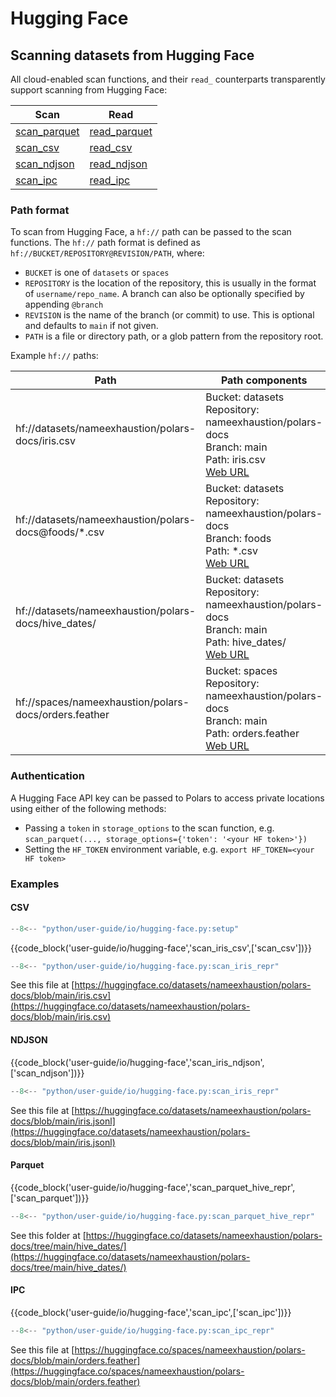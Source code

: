 # Hugging Face

## Scanning datasets from Hugging Face

All cloud-enabled scan functions, and their `read_` counterparts transparently support scanning from
Hugging Face:

| Scan                                                                                          | Read                                                                                          |
| --------------------------------------------------------------------------------------------- | --------------------------------------------------------------------------------------------- |
| [scan_parquet](https://docs.pola.rs/api/python/stable/reference/api/polars.scan_parquet.html) | [read_parquet](https://docs.pola.rs/api/python/stable/reference/api/polars.read_parquet.html) |
| [scan_csv](https://docs.pola.rs/api/python/stable/reference/api/polars.scan_csv.html)         | [read_csv](https://docs.pola.rs/api/python/stable/reference/api/polars.read_csv.html)         |
| [scan_ndjson](https://docs.pola.rs/api/python/stable/reference/api/polars.scan_ndjson.html)   | [read_ndjson](https://docs.pola.rs/api/python/stable/reference/api/polars.read_ndjson.html)   |
| [scan_ipc](https://docs.pola.rs/api/python/stable/reference/api/polars.scan_ipc.html)         | [read_ipc](https://docs.pola.rs/api/python/stable/reference/api/polars.read_ipc.html)         |

### Path format

To scan from Hugging Face, a `hf://` path can be passed to the scan functions. The `hf://` path format is defined as `hf://BUCKET/REPOSITORY@REVISION/PATH`, where:

- `BUCKET` is one of `datasets` or `spaces`
- `REPOSITORY` is the location of the repository, this is usually in the format of `username/repo_name`. A branch can also be optionally specified by appending `@branch`
- `REVISION` is the name of the branch (or commit) to use. This is optional and defaults to `main` if not given.
- `PATH` is a file or directory path, or a glob pattern from the repository root.

Example `hf://` paths:

| Path                                                  | Path components                                                                                                                                                                                 |
| ----------------------------------------------------- | ----------------------------------------------------------------------------------------------------------------------------------------------------------------------------------------------- |
| hf://datasets/nameexhaustion/polars-docs/iris.csv     | Bucket: datasets<br>Repository: nameexhaustion/polars-docs<br>Branch: main<br>Path: iris.csv<br> [Web URL](https://huggingface.co/datasets/nameexhaustion/polars-docs/tree/main/)               |
| hf://datasets/nameexhaustion/polars-docs@foods/\*.csv | Bucket: datasets<br>Repository: nameexhaustion/polars-docs<br>Branch: foods<br>Path: \*.csv<br> [Web URL](https://huggingface.co/datasets/nameexhaustion/polars-docs/tree/foods/)               |
| hf://datasets/nameexhaustion/polars-docs/hive_dates/  | Bucket: datasets<br>Repository: nameexhaustion/polars-docs<br>Branch: main<br>Path: hive_dates/<br> [Web URL](https://huggingface.co/datasets/nameexhaustion/polars-docs/tree/main/hive_dates/) |
| hf://spaces/nameexhaustion/polars-docs/orders.feather | Bucket: spaces<br>Repository: nameexhaustion/polars-docs<br>Branch: main<br>Path: orders.feather<br> [Web URL](https://huggingface.co/spaces/nameexhaustion/polars-docs/tree/main/)             |

### Authentication

A Hugging Face API key can be passed to Polars to access private locations using either of the following methods:

- Passing a `token` in `storage_options` to the scan function, e.g. `scan_parquet(..., storage_options={'token': '<your HF token>'})`
- Setting the `HF_TOKEN` environment variable, e.g. `export HF_TOKEN=<your HF token>`

### Examples

#### CSV

```python exec="on" result="text" session="user-guide/io/hugging-face"
--8<-- "python/user-guide/io/hugging-face.py:setup"
```

{{code_block('user-guide/io/hugging-face','scan_iris_csv',['scan_csv'])}}

```python exec="on" result="text" session="user-guide/io/hugging-face"
--8<-- "python/user-guide/io/hugging-face.py:scan_iris_repr"
```

See this file at [https://huggingface.co/datasets/nameexhaustion/polars-docs/blob/main/iris.csv](https://huggingface.co/datasets/nameexhaustion/polars-docs/blob/main/iris.csv)

#### NDJSON

{{code_block('user-guide/io/hugging-face','scan_iris_ndjson',['scan_ndjson'])}}

```python exec="on" result="text" session="user-guide/io/hugging-face"
--8<-- "python/user-guide/io/hugging-face.py:scan_iris_repr"
```

See this file at [https://huggingface.co/datasets/nameexhaustion/polars-docs/blob/main/iris.jsonl](https://huggingface.co/datasets/nameexhaustion/polars-docs/blob/main/iris.jsonl)

#### Parquet

{{code_block('user-guide/io/hugging-face','scan_parquet_hive_repr',['scan_parquet'])}}

```python exec="on" result="text" session="user-guide/io/hugging-face"
--8<-- "python/user-guide/io/hugging-face.py:scan_parquet_hive_repr"
```

See this folder at [https://huggingface.co/datasets/nameexhaustion/polars-docs/tree/main/hive_dates/](https://huggingface.co/datasets/nameexhaustion/polars-docs/tree/main/hive_dates/)

#### IPC

{{code_block('user-guide/io/hugging-face','scan_ipc',['scan_ipc'])}}

```python exec="on" result="text" session="user-guide/io/hugging-face"
--8<-- "python/user-guide/io/hugging-face.py:scan_ipc_repr"
```

See this file at [https://huggingface.co/spaces/nameexhaustion/polars-docs/blob/main/orders.feather](https://huggingface.co/spaces/nameexhaustion/polars-docs/blob/main/orders.feather)
